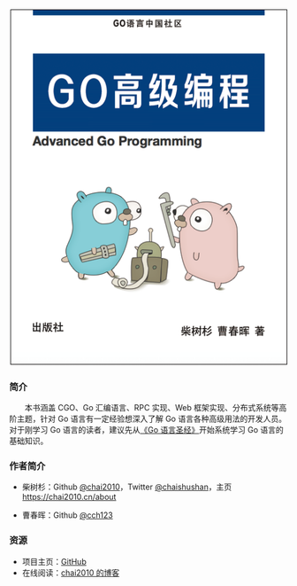 ![](https://github.com/chai2010/advanced-go-programming-book/raw/master/cover.png)

### 简介

　　本书涵盖 CGO、Go 汇编语言、RPC 实现、Web 框架实现、分布式系统等高阶主题，针对 Go 语言有一定经验想深入了解 Go 语言各种高级用法的开发人员。对于刚学习 Go 语言的读者，建议先从[《Go 语言圣经》](//github.com/golang-china/gopl-zh)开始系统学习 Go 语言的基础知识。

### 作者简介

* 柴树杉：Github [@chai2010](https://github.com/chai2010)，Twitter [@chaishushan](https://twitter.com/chaishushan)，主页 https://chai2010.cn/about
  
* 曹春晖：Github [@cch123](https://github.com/cch123)

### 资源

* 项目主页：[GitHub](https://github.com/chai2010/advanced-go-programming-book)
* 在线阅读：[chai2010 的博客](https://chai2010.cn/advanced-go-programming-book/)
